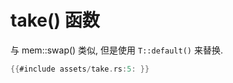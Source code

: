 # take() 函数

与 mem::swap() 类似, 但是使用 `T::default()` 来替换.

```rust
{{#include assets/take.rs:5: }}
```
